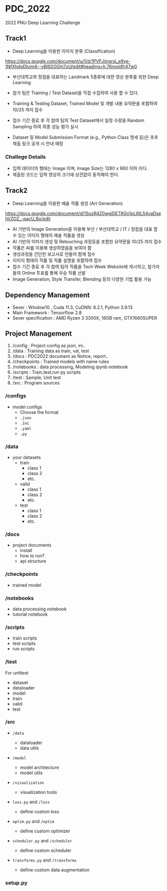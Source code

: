 # PDC_2022
2022 PNU Deep Learning Challenge

## Track1
* Deep Learning을 이용한 이미지 분류 (Classification)

https://docs.google.com/document/u/1/d/1PVFJimsrsI_e9ye-1NfXhdgDlyimA--yBl92OGhi7zU/edit#heading=h.76moldfr47w0

* 부산대학교와 정컴을 대표하는 Landmark 5종류에 대한 영상 분류를 위한 Deep Learning

* 참가 팀은 Training / Test Dataset을 직접 수집하여 사용 할 수 있다.
* Training & Testing Dataset, Trained Model 및 개발 내용 요약문을 포함하여 10/25 까지 접수
* 접수 기간 종료 후 각 참여 팀의 Test Dataset에서 일정 수량을 Random Sampling 하여 최종 성능 평가 실시
* Dataset 및 Model Submission Format (e.g., Python Class 명세 등)은 추후 제출 링크 공개 시 안내 예정

### Challege Details
* 입력 데이터의 형태는 Image 이며, Image Size는 1280 x 960 이하 이다.
* 제출된 코드는 입력 영상의 크기에 상관없이 동작해야 한다.

## Track2
* Deep Learning을 이용한 예술 작품 생성 (Art Generation)

https://docs.google.com/document/d/1SozR4Z0wgjDETKGn1pL6tL54vaDsehVZOZ_-pacU_6o/edit

* AI 기반의 Image Generation을 이용해 부산 / 부산대학교 / IT / 정컴을 대표 할 수 있는 이미지 형태의 예술 작품을 생성
* AI 기반의 이미지 생성 및 Retouching 과정등을 포함한 요약문을 10/25 까지 접수
* 작품은 AI를 이용해 생성하였음을 보여야 함
* 생성과정을 간단한 보고서로 만들어 함께 접수
* 이미지 형태의 작품 및 작품 설명을 포함하여 접수
* 접수 기간 종료 후 각 참여 팀의 작품을 Tech Week Website에 게시하고, 참가자들의 Online 투표를 통해 우승 작품 선발
* Image Generation, Style Transfer, Blending 등의 다양한 기법 활용 가능

## Dependency Management
* Sever : Window10 , Cuda 11.3, CuDNN: 8.2.1, Python 3.9.13
* Main Framework : Tensorflow 2.8
* Sever specification : AMD Ryzen 3 3300X, 16GB ram, GTX1660SUPER

## Project Management
1. /config : Project config as json, ini..
2. /data : Training data as train, val, test
3. /docs : PDC2022 document as Notice, report..
4. /checkpoints : Trained models with name rules
5. /notebooks : data processing, Modeling ipynb notebook
6. /scripts : Train,test,run py scripts
7. /test : Sample, Unit test
8. /src : Program sources

### /configs

- model configs
    + Choose the format
    + `.json`
    + `.ini`
    + `.yaml`
    + `.py`

### /data

- your datasets
    + train
        - class 1
        - class 2
        - etc.
    + valid
        - class 1
        - class 2
        - etc.
    + test
        - class 1
        - class 2
        - etc.

### /docs

- project documents
    + install
    + how to run?
    + api structure

### /checkpoints

- trained model

### /notebooks

- data processing notebook
- tutorial notebook

### /scripts

- train scripts
- test scripts
- run scripts

### /test

For unittest

- dataset
- dataloader
- model
- train
- valid
- test

### /src

- `/data`
    + dataloader
    + data utils

- `/model`
    + model architecture
    + model utils

- `/visualization`
    + visualization tools

- `loss.py` and `/loss`
    + define custom loss

- `optim.py` and `/optim`
    + define custom optimizer

- `scheduler.py` and `/scheduler`
    + define custom scheduler

- `transforms.py` and `/transforms`
    + define custom data augmentation

### setup.py
